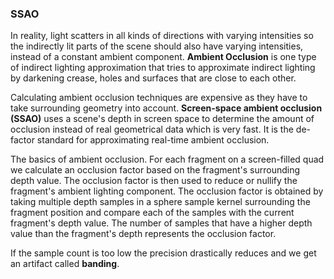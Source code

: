 ### SSAO

In reality, light scatters in all kinds of directions with varying intensities so the indirectly lit parts of the scene should also have varying intensities, instead of a constant ambient component. **Ambient Occlusion** is one type of indirect lighting approximation that tries to approximate indirect lighting by darkening crease, holes and surfaces that are close to each other.

Calculating ambient occlusion techniques are expensive as they have to take surrounding geometry into account. **Screen-space ambient occlusion (SSAO)** uses a scene's depth in screen space to determine the amount of occlusion instead of real geometrical data which is very fast. It is the de-factor standard for approximating real-time ambient occlusion.

The basics of ambient occlusion. For each fragment on a screen-filled quad we calculate an occlusion factor based on the fragment's surrounding depth value. The occlusion factor is then used to reduce or nullify the fragment's ambient lighting component. The occlusion factor is obtained by taking multiple depth samples in a sphere sample kernel surrounding the fragment position and compare each of the samples with the current fragment's depth value. The number of samples that have a higher depth value than the fragment's depth represents the occlusion factor. 

If the sample count is too low the precision drastically reduces and we get an artifact called **banding**.
